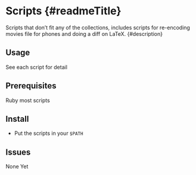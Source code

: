 Scripts {#readmeTitle}
=======
Scripts that don’t fit any of the collections, includes scripts for re-encoding movies file for phones and doing a diff on LaTeX.
{#description}

Usage
-----
See each script for detail

Prerequisites
-------------
Ruby most scripts

Install 
-------
* Put the scripts in your `$PATH`

Issues
------
None Yet